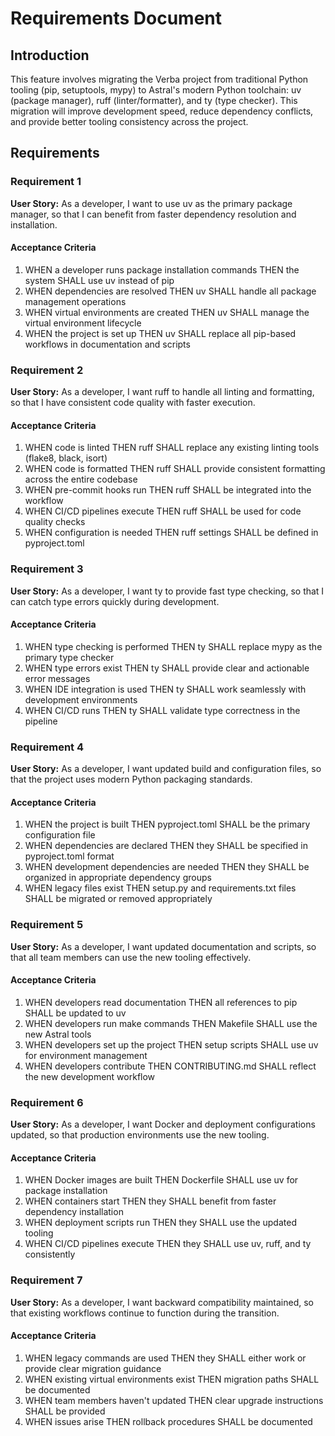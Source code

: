 # Requirements Document

## Introduction

This feature involves migrating the Verba project from traditional Python tooling (pip, setuptools, mypy) to Astral's modern Python toolchain: uv (package manager), ruff (linter/formatter), and ty (type checker). This migration will improve development speed, reduce dependency conflicts, and provide better tooling consistency across the project.

## Requirements

### Requirement 1

**User Story:** As a developer, I want to use uv as the primary package manager, so that I can benefit from faster dependency resolution and installation.

#### Acceptance Criteria

1. WHEN a developer runs package installation commands THEN the system SHALL use uv instead of pip
2. WHEN dependencies are resolved THEN uv SHALL handle all package management operations
3. WHEN virtual environments are created THEN uv SHALL manage the virtual environment lifecycle
4. WHEN the project is set up THEN uv SHALL replace all pip-based workflows in documentation and scripts

### Requirement 2

**User Story:** As a developer, I want ruff to handle all linting and formatting, so that I have consistent code quality with faster execution.

#### Acceptance Criteria

1. WHEN code is linted THEN ruff SHALL replace any existing linting tools (flake8, black, isort)
2. WHEN code is formatted THEN ruff SHALL provide consistent formatting across the entire codebase
3. WHEN pre-commit hooks run THEN ruff SHALL be integrated into the workflow
4. WHEN CI/CD pipelines execute THEN ruff SHALL be used for code quality checks
5. WHEN configuration is needed THEN ruff settings SHALL be defined in pyproject.toml

### Requirement 3

**User Story:** As a developer, I want ty to provide fast type checking, so that I can catch type errors quickly during development.

#### Acceptance Criteria

1. WHEN type checking is performed THEN ty SHALL replace mypy as the primary type checker
2. WHEN type errors exist THEN ty SHALL provide clear and actionable error messages
3. WHEN IDE integration is used THEN ty SHALL work seamlessly with development environments
4. WHEN CI/CD runs THEN ty SHALL validate type correctness in the pipeline

### Requirement 4

**User Story:** As a developer, I want updated build and configuration files, so that the project uses modern Python packaging standards.

#### Acceptance Criteria

1. WHEN the project is built THEN pyproject.toml SHALL be the primary configuration file
2. WHEN dependencies are declared THEN they SHALL be specified in pyproject.toml format
3. WHEN development dependencies are needed THEN they SHALL be organized in appropriate dependency groups
4. WHEN legacy files exist THEN setup.py and requirements.txt files SHALL be migrated or removed appropriately

### Requirement 5

**User Story:** As a developer, I want updated documentation and scripts, so that all team members can use the new tooling effectively.

#### Acceptance Criteria

1. WHEN developers read documentation THEN all references to pip SHALL be updated to uv
2. WHEN developers run make commands THEN Makefile SHALL use the new Astral tools
3. WHEN developers set up the project THEN setup scripts SHALL use uv for environment management
4. WHEN developers contribute THEN CONTRIBUTING.md SHALL reflect the new development workflow

### Requirement 6

**User Story:** As a developer, I want Docker and deployment configurations updated, so that production environments use the new tooling.

#### Acceptance Criteria

1. WHEN Docker images are built THEN Dockerfile SHALL use uv for package installation
2. WHEN containers start THEN they SHALL benefit from faster dependency installation
3. WHEN deployment scripts run THEN they SHALL use the updated tooling
4. WHEN CI/CD pipelines execute THEN they SHALL use uv, ruff, and ty consistently

### Requirement 7

**User Story:** As a developer, I want backward compatibility maintained, so that existing workflows continue to function during the transition.

#### Acceptance Criteria

1. WHEN legacy commands are used THEN they SHALL either work or provide clear migration guidance
2. WHEN existing virtual environments exist THEN migration paths SHALL be documented
3. WHEN team members haven't updated THEN clear upgrade instructions SHALL be provided
4. WHEN issues arise THEN rollback procedures SHALL be documented